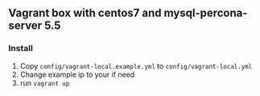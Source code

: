 ## Vagrant box with centos7 and mysql-percona-server 5.5

### Install

1. Copy `config/vagrant-local.example.yml` to `config/vagrant-local.yml`
2. Change example ip to your if need
3. run `vagrant up`